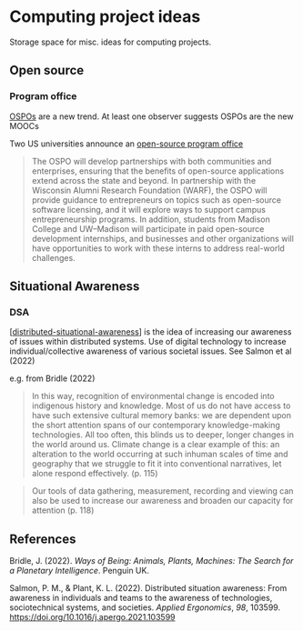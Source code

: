 <!--
 Copyright (C) 2023 David Jones
 
 This file is part of memex.
 
 memex is free software: you can redistribute it and/or modify
 it under the terms of the GNU General Public License as published by
 the Free Software Foundation, either version 3 of the License, or
 (at your option) any later version.
 
 memex is distributed in the hope that it will be useful,
 but WITHOUT ANY WARRANTY; without even the implied warranty of
 MERCHANTABILITY or FITNESS FOR A PARTICULAR PURPOSE.  See the
 GNU General Public License for more details.
 
 You should have received a copy of the GNU General Public License
 along with memex.  If not, see <http://www.gnu.org/licenses/>.
-->

# Computing project ideas 



Storage space for misc. ideas for computing projects.

## Open source

### Program office

[OSPOs](https://github.com/todogroup/ospodefinition.org) are a new trend. At least one observer suggests OSPOs are the new MOOCs

Two US universities announce an [open-source program office](https://madisoncollege.edu/about/news/madison-college-partners-uw-madison-establish-open-source-program-office)

> The OSPO will develop partnerships with both communities and enterprises, ensuring that the benefits of open-source applications extend across the state and beyond. In partnership with the Wisconsin Alumni Research Foundation (WARF), the OSPO will provide guidance to entrepreneurs on topics such as open-source software licensing, and it will explore ways to support campus entrepreneurship programs. In addition, students from Madison College and UW–Madison will participate in paid open-source development internships, and businesses and other organizations will have opportunities to work with these interns to address real-world challenges.

## Situational Awareness 

### DSA 

[[distributed-situational-awareness]] is the idea of increasing our awareness of issues within distributed systems. Use of digital technology to increase individual/collective awareness of various societal issues. See Salmon et al (2022) 

e.g. from Bridle (2022) 
> In this way, recognition of environmental change is encoded into indigenous history and knowledge. Most of us do not have access to have such extensive cultural memory banks: we are dependent upon the short attention spans of our contemporary knowledge-making technologies. All too often, this blinds us to deeper, longer changes in the world around us. Climate change is a clear example of this: an alteration to the world occurring at such inhuman scales of time and geography that we struggle to fit it into conventional narratives, let alone respond effectively. (p. 115)

> Our tools of data gathering, measurement, recording and viewing can also be used to increase our awareness and broaden our capacity for attention (p. 118)


## References 

Bridle, J. (2022). *Ways of Being: Animals, Plants, Machines: The Search for a Planetary Intelligence*. Penguin UK.

Salmon, P. M., & Plant, K. L. (2022). Distributed situation awareness: From awareness in individuals and teams to the awareness of technologies, sociotechnical systems, and societies. *Applied Ergonomics*, *98*, 103599. <https://doi.org/10.1016/j.apergo.2021.103599>






[//begin]: # "Autogenerated link references for markdown compatibility"
[distributed-situational-awareness]: ../Distribution/distributed-situational-awareness "Distributed Situational Awareness"
[//end]: # "Autogenerated link references"
